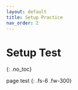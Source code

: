 ```yaml
---
layout: default
title: Setup Practice
nav_order: 2
---
```


# Setup Test
{: .no_toc}

page test
{: .fs-6 .fw-300}

